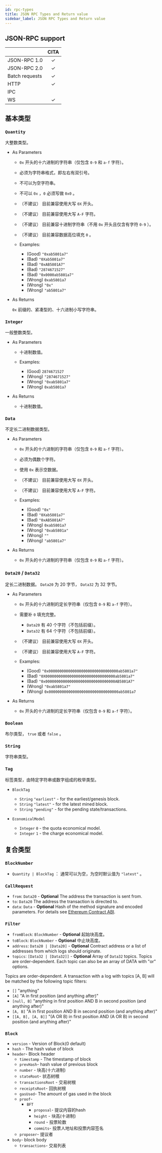 ```yaml
---
id: rpc-types
title: JSON RPC Types and Return value
sidebar_label: JSON RPC Types and Return value
---
```


## JSON-RPC support

| | CITA |
|-------|:------------:|
| JSON-RPC 1.0 | &#x2713; | 
| JSON-RPC 2.0 | &#x2713; |
| Batch requests | &#x2713; | 
| HTTP | &#x2713; |
| IPC | |
| WS | &#x2713; |

## 基本类型

### `Quantity`

大整数类型。

* As Parameters

    * `0x` 开头的十六进制的字符串（仅包含 `0-9` 和 `a-f` 字符）。
    * 必须为字符串格式，即左右有双引号。
    * 不可以为空字符串。
    * 不可以 `0x` ，`0` 必须写做 `0x0` 。
    * （不建议） 目前兼容使用大写 `0X` 开头。
    * （不建议） 目前兼容使用大写 `A-F` 字符。
    * （不建议） 目前兼容十进制字符串（不用 `0x` 开头且仅含有字符 `0-9` ）。
    * （不建议） 目前兼容数据高位填充 `0` 。

    * Examples:

        * (Good) `"0xab5801a7"`
        * (Bad) `"0Xab5801a7"`
        * (Bad) `"0xAB5801A7"`
        * (Bad) `"2874671527"`
        * (Bad) `"0x0000ab5801a7"`
        * (Wrong) `0xab5801a7`
        * (Wrong) `"0x"`
        * (Wrong) `"ab5801a7"`

* As Returns

    `0x` 前缀的、紧凑型的、十六进制小写字符串。

### `Integer`

一般整数类型。

* As Parameters

    * 十进制数值。

    * Examples:

        * (Good) `2874671527`
        * (Wrong) `"2874671527"`
        * (Wrong) `"0xab5801a7"`
        * (Wrong) `0xab5801a7`

* As Returns

    * 十进制数值。

### `Data`

不定长二进制数据类型。

* As Parameters

    * `0x` 开头的十六进制的字符串（仅包含 `0-9` 和 `a-f` 字符）。
    * 必须为偶数个字符。
    * 使用 `0x` 表示空数据。
    * （不建议） 目前兼容使用大写 `0X` 开头。
    * （不建议） 目前兼容使用大写 `A-F` 字符。

    * Examples:

        * (Good) `"0x"`
        * (Bad) `"0Xab5801a7"`
        * (Bad) `"0xAB5801A7"`
        * (Wrong) `0xab5801a7`
        * (Wrong) `"0xab5801a"`
        * (Wrong) `""`
        * (Wrong) `"ab5801a7"`

* As Returns

    * `0x` 开头的十六进制的字符串（仅包含 `0-9` 和 `a-f` 字符）。

### `Data20` / `Data32`

定长二进制数据。 `Data20` 为 20 字节， `Data32` 为 32 字节。

* As Parameters

    * `0x` 开头的十六进制的定长字符串（仅包含 `0-9` 和 `a-f` 字符）。
    * 需要补 `0` 填充完整。
        * `Data20` 有 40 个字符（不包括前缀）。
        * `Data32` 有 64 个字符（不包括前缀）。
    * （不建议） 目前兼容使用大写 `0X` 开头。
    * （不建议） 目前兼容使用大写 `A-F` 字符。

    * Examples:

        * (Good) `"0x00000000000000000000000000000000ab5801a7"`
        * (Bad) `"0X00000000000000000000000000000000ab5801a7"`
        * (Bad) `"0x00000000000000000000000000000000AB5801A7"`
        * (Wrong) `"0xab5801a7"`
        * (Wrong) `0x00000000000000000000000000000000ab5801a7`

* As Returns

    * `0x` 开头的十六进制的定长字符串（仅包含 `0-9` 和 `a-f` 字符）。

### `Boolean`

布尔类型， `true` 或者 `false` 。

### `String`

字符串类型。

### `Tag`

标签类型，由特定字符串或数字组成的枚举类型。

* `BlockTag`

    * `String` `"earliest"` - for the earliest/genesis block.
    * `String` `"latest"` - for the latest mined block.
    * `String` `"pending"` - for the pending state/transactions.

* `EconomicalModel`

    * `Integer` `0` - the quota economical model.
    * `Integer` `1` - the charge economical model.

## 复合类型

### `BlockNumber`

* `Quantity | BlockTag` ： 通常可以为空，为空时默认值为 `"latest"` 。

### `CallRequest`

* `from`: `Data20` - **Optional** The address the transaction is sent from.
* `to`: `Data20` The address the transaction is directed to.
* `data`: `Data` - **Optional** Hash of the method signature and encoded parameters. For details see [Ethereum Contract ABI](https://github.com/ethereum/wiki/wiki/Ethereum-Contract-ABI).

### `Filter`

* `fromBlock`: `BlockNumber` - **Optional** 起始块高度。
* `toBlock`: `BlockNumber` - **Optional** 中止块高度。
* `address`: `Data20 | [Data20]` - **Optional** Contract address or a list of addresses from which logs should originate.
* `topics`: `[Data32 | [Data32]]` - **Optional** Array of `Data32` topics. Topics are order-dependent. Each topic can also be an array of DATA with "or" options.

Topics are order-dependent. A transaction with a log with topics [A, B] will be matched by the following topic filters:

* `[]` "anything"
* `[A]` "A in first position (and anything after)"
* `[null, B]` "anything in first position AND B in second position (and anything after)"
* `[A, B]` "A in first position AND B in second position (and anything after)"
* `[[A, B], [A, B]]` "(A OR B) in first position AND (A OR B) in second position (and anything after)"

### `Block`

* `version` - Version of Block(0 default)
* `hash` - The hash value of block
* `header`- Block header
    * `timestamp` - The timestamp of block
    * `prevHash`- hash value of previous block
    * `number` - 块高(十六进制)
    * `stateRoot`- 状态树根
    * `transactionsRoot` - 交易树根
    * `receiptsRoot`- 回执树根
    * `gasUsed`-  The amount of gas used in the block
    * `proof`-
        * `BFT`
            * `proposal`- 提议内容的hash
            * `height` - 块高(十进制)
            * `round` - 投票轮数
            * `commits`- 投票人地址和投票内容签名
    * `proposer`- 提议者
* `body`- block body
    * `transactions`- 交易列表
